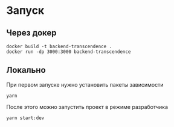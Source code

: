 # Запуск

## Через докер

```
docker build -t backend-transcendence .
docker run -dp 3000:3000 backend-transcendence
```

## Локально

При первом запуске нужно установить пакеты зависимости

```
yarn
```

После этого можно запустить проект в режиме разработчика

```
yarn start:dev
```
